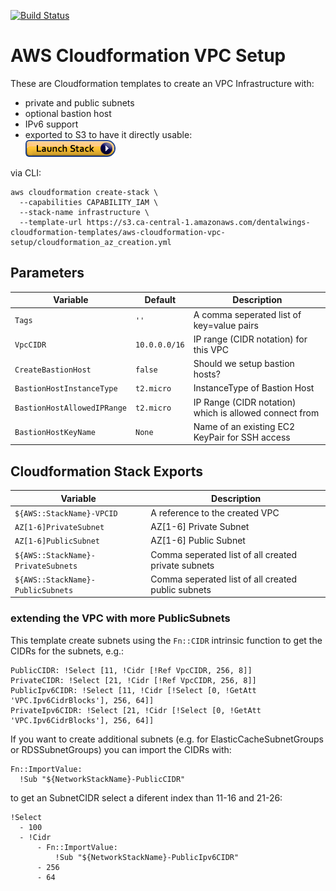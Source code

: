 [![Build Status](https://travis-ci.com/dentalwings/aws-cloudformation-vpc-setup.svg?branch=master)](https://travis-ci.com/dentalwings/aws-cloudformation-vpc-setup)

# AWS Cloudformation VPC Setup

These are Cloudformation templates to create an VPC Infrastructure with:
* private and public subnets
* optional bastion host
* IPv6 support
* exported to S3 to have it directly usable:<br/>[![Launch Stack](assets/launch-stack.png)](https://console.aws.amazon.com/cloudformation/home#/stacks/new?stackName=infrastructure&templateURL=https%3A%2F%2Fs3.ca-central-1.amazonaws.com%2Fdentalwings-cloudformation-templates%2Faws-cloudformation-vpc-setup%2Fcloudformation_az_creation.yml)

via CLI:

    aws cloudformation create-stack \
      --capabilities CAPABILITY_IAM \
      --stack-name infrastructure \
      --template-url https://s3.ca-central-1.amazonaws.com/dentalwings-cloudformation-templates/aws-cloudformation-vpc-setup/cloudformation_az_creation.yml

## Parameters

| Variable | Default | Description |
| --- |  --- | --- |
| `Tags` |  `''` | A comma seperated list of key=value pairs |
| `VpcCIDR` | `10.0.0.0/16` | IP range (CIDR notation) for this VPC |
| `CreateBastionHost` | `false` | Should we setup bastion hosts? |
| `BastionHostInstanceType` | `t2.micro` | InstanceType of Bastion Host |
| `BastionHostAllowedIPRange` | `t2.micro` | IP Range (CIDR notation) which is allowed connect from |
| `BastionHostKeyName` | `None` | Name of an existing EC2 KeyPair for SSH access |

## Cloudformation Stack Exports

| Variable | Description |
| --- | --- |
| `${AWS::StackName}-VPCID` | A reference to the created VPC |
| `AZ[1-6]PrivateSubnet` | AZ[1-6] Private Subnet |
| `AZ[1-6]PublicSubnet` | AZ[1-6] Public Subnet |
| `${AWS::StackName}-PrivateSubnets` | Comma seperated list of all created private subnets |
| `${AWS::StackName}-PublicSubnets` | Comma seperated list of all created public subnets |

### extending the VPC with more PublicSubnets

This template create subnets using the `Fn::CIDR` intrinsic function to get the CIDRs for the subnets, e.g.:

    PublicCIDR: !Select [11, !Cidr [!Ref VpcCIDR, 256, 8]]
    PrivateCIDR: !Select [21, !Cidr [!Ref VpcCIDR, 256, 8]]
    PublicIpv6CIDR: !Select [11, !Cidr [!Select [0, !GetAtt 'VPC.Ipv6CidrBlocks'], 256, 64]]
    PrivateIpv6CIDR: !Select [21, !Cidr [!Select [0, !GetAtt 'VPC.Ipv6CidrBlocks'], 256, 64]]

If you want to create additional subnets (e.g. for ElasticCacheSubnetGroups or RDSSubnetGroups) you can import the CIDRs with:

    Fn::ImportValue:
      !Sub "${NetworkStackName}-PublicCIDR"

to get an SubnetCIDR select a diferent index than 11-16 and 21-26:

    !Select
      - 100
      - !Cidr
          - Fn::ImportValue:
              !Sub "${NetworkStackName}-PublicIpv6CIDR"
          - 256
          - 64

